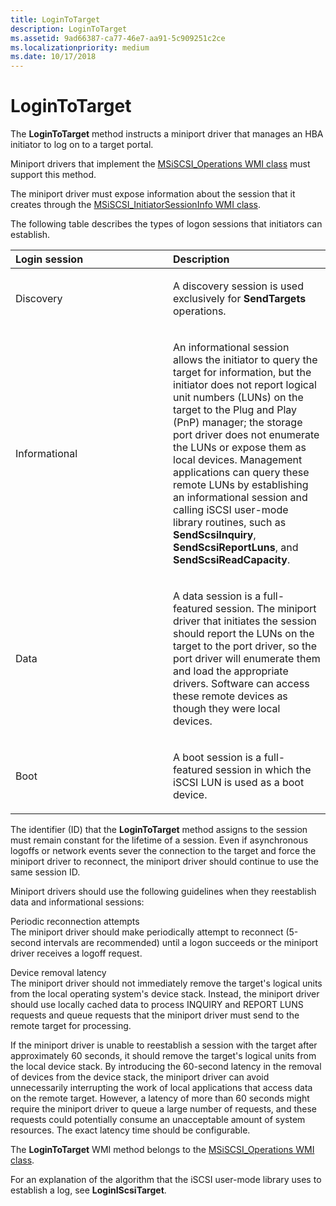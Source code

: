 ```yaml
---
title: LoginToTarget
description: LoginToTarget
ms.assetid: 9ad66387-ca77-46e7-aa91-5c909251c2ce
ms.localizationpriority: medium
ms.date: 10/17/2018
---
```


# LoginToTarget


The **LoginToTarget** method instructs a miniport driver that manages an HBA initiator to log on to a target portal.

Miniport drivers that implement the [MSiSCSI\_Operations WMI class](msiscsi-operations-wmi-class.md) must support this method.

The miniport driver must expose information about the session that it creates through the [MSiSCSI\_InitiatorSessionInfo WMI class](msiscsi-initiatorsessioninfo-wmi-class.md).

The following table describes the types of logon sessions that initiators can establish.

<table>
<colgroup>
<col width="50%" />
<col width="50%" />
</colgroup>
<thead>
<tr class="header">
<th align="left">Login session</th>
<th align="left">Description</th>
</tr>
</thead>
<tbody>
<tr class="odd">
<td align="left"><p>Discovery</p></td>
<td align="left"><p>A discovery session is used exclusively for <strong>SendTargets</strong> operations.</p></td>
</tr>
<tr class="even">
<td align="left"><p>Informational</p></td>
<td align="left"><p>An informational session allows the initiator to query the target for information, but the initiator does not report logical unit numbers (LUNs) on the target to the Plug and Play (PnP) manager; the storage port driver does not enumerate the LUNs or expose them as local devices. Management applications can query these remote LUNs by establishing an informational session and calling iSCSI user-mode library routines, such as <strong>SendScsiInquiry</strong>, <strong>SendScsiReportLuns</strong>, and <strong>SendScsiReadCapacity</strong>.</p></td>
</tr>
<tr class="odd">
<td align="left"><p>Data</p></td>
<td align="left"><p>A data session is a full-featured session. The miniport driver that initiates the session should report the LUNs on the target to the port driver, so the port driver will enumerate them and load the appropriate drivers. Software can access these remote devices as though they were local devices.</p></td>
</tr>
<tr class="even">
<td align="left"><p>Boot</p></td>
<td align="left"><p>A boot session is a full-featured session in which the iSCSI LUN is used as a boot device.</p></td>
</tr>
</tbody>
</table>

 

The identifier (ID) that the **LoginToTarget** method assigns to the session must remain constant for the lifetime of a session. Even if asynchronous logoffs or network events sever the connection to the target and force the miniport driver to reconnect, the miniport driver should continue to use the same session ID.

Miniport drivers should use the following guidelines when they reestablish data and informational sessions:

<span id="Periodic_reconnection_attempts"></span><span id="periodic_reconnection_attempts"></span><span id="PERIODIC_RECONNECTION_ATTEMPTS"></span>Periodic reconnection attempts  
The miniport driver should make periodically attempt to reconnect (5-second intervals are recommended) until a logon succeeds or the miniport driver receives a logoff request.

<span id="Device_removal_latency"></span><span id="device_removal_latency"></span><span id="DEVICE_REMOVAL_LATENCY"></span>Device removal latency  
The miniport driver should not immediately remove the target's logical units from the local operating system's device stack. Instead, the miniport driver should use locally cached data to process INQUIRY and REPORT LUNS requests and queue requests that the miniport driver must send to the remote target for processing.

If the miniport driver is unable to reestablish a session with the target after approximately 60 seconds, it should remove the target's logical units from the local device stack. By introducing the 60-second latency in the removal of devices from the device stack, the miniport driver can avoid unnecessarily interrupting the work of local applications that access data on the remote target. However, a latency of more than 60 seconds might require the miniport driver to queue a large number of requests, and these requests could potentially consume an unacceptable amount of system resources. The exact latency time should be configurable.

The **LoginToTarget** WMI method belongs to the [MSiSCSI\_Operations WMI class](msiscsi-operations-wmi-class.md).

For an explanation of the algorithm that the iSCSI user-mode library uses to establish a log, see **LoginIScsiTarget**.

 

 





